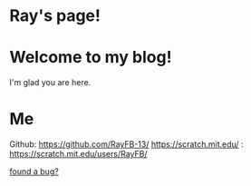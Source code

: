 
# Ray's page!
# Welcome to my blog!
I'm glad you are here.
# Me
Github: https://github.com/RayFB-13/
https://scratch.mit.edu/ : https://scratch.mit.edu/users/RayFB/

[found a bug?](https://forms.gle/SSqPZLtqCzJMrhq87)
